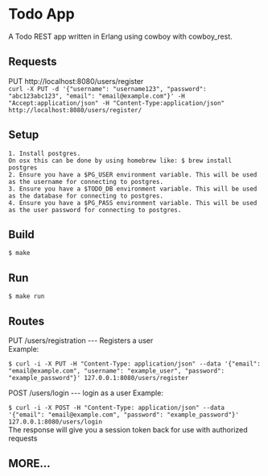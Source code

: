 Todo App
=====

A Todo REST app written in Erlang using cowboy with cowboy_rest.

Requests
--------

PUT http://localhost:8080/users/register   
`curl -X PUT -d '{"username": "username123", "password": "abc123abc123", "email": "email@example.com"}' -H "Accept:application/json" -H "Content-Type:application/json" http://localhost:8080/users/register/`


Setup
-----
    1. Install postgres.    
    On osx this can be done by using homebrew like: $ brew install postgres
    2. Ensure you have a $PG_USER environment variable. This will be used as the username for connecting to postgres.
    3. Ensure you have a $TODO_DB environment variable. This will be used as the database for connecting to postgres.
    4. Ensure you have a $PG_PASS environment variable. This will be used as the user password for connecting to postgres.

Build
-----

    $ make

Run
---
    $ make run
    
Routes
------
PUT /users/registration --- Registers a user   
Example:
    
`$ curl -i -X PUT -H "Content-Type: application/json" --data '{"email": "email@example.com", "username": "example_user", "password": "example_password"}' 127.0.0.1:8080/users/register`    

POST /users/login --- login as a user
Example:    

`$ curl -i -X POST -H "Content-Type: application/json" --data '{"email": "email@example.com", "password": "example_password"}' 127.0.0.1:8080/users/login`    
The response will give you a session token back for use with authorized requests    

MORE...
-------
     